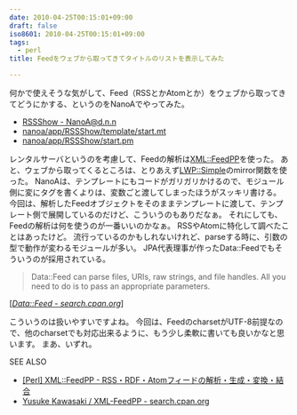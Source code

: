 ```yaml
---
date: 2010-04-25T00:15:01+09:00
draft: false
iso8601: 2010-04-25T00:15:01+09:00
tags:
  - perl
title: Feedをウェブから取ってきてタイトルのリストを表示してみた

---
```


<p>何かで使えそうな気がして、Feed（RSSとかAtomとか）をウェブから取ってきてどうにかする、というのをNanoAでやってみた。</p>

<ul>
<li><a href="https://www.nqou.net">RSSShow - NanoA@d.n.n</a></li>
<li><a href="https://www.nqou.net">nanoa/app/RSSShow/template/start.mt</a></li>
<li><a href="https://www.nqou.net">nanoa/app/RSSShow/start.pm</a></li>
</ul>

<p>レンタルサーバというのを考慮して、Feedの解析は<a href="http://search.cpan.org/dist/XML-FeedPP/">XML::FeedPP</a>を使った。
あと、ウェブから取ってくるところは、とりあえず<a href="http://search.cpan.org/dist/libwww-perl/lib/LWP/Simple.pm">LWP::Simple</a>のmirror関数を使った。
NanoAは、テンプレートにもコードがガリガリかけるので、モジュール側に変にタグを書くよりは、変数ごと渡してしまったほうがスッキリ書ける。
今回は、解析したFeedオブジェクトをそのままテンプレートに渡して、テンプレート側で展開しているのだけど、こういうのもありだなぁ。
それにしても、Feedの解析は何を使うのが一番いいのかなぁ。
RSSやAtomに特化して調べたことはあったけど。
流行っているのかもしれないけれど、parseする時に、引数の型で動作が変わるモジュールが多い。
JPA代表理事が作ったData::Feedでもそういうのが採用されている。</p>

<blockquote cite="http://search.cpan.org/~dmaki/Data-Feed-0.00011/lib/Data/Feed.pm" title="Data::Feed - search.cpan.org" class="blockquote"><p>Data::Feed can parse files, URIs, raw strings, and file handles. All you need to do is to pass an appropriate parameters.</p></blockquote>

<div class="cite">[<cite><a href="http://search.cpan.org/dist/Data-Feed/">Data::Feed - search.cpan.org</a></cite>]</div>

<p>こういうのは扱いやすいですよね。
今回は、FeedのcharsetがUTF-8前提なので、他のcharsetでも対応出来るように、もう少し柔軟に書いても良いかなと思います。
まあ、いずれ。</p>

<div>
<p>SEE ALSO</p>
<ul>
<li><a href="http://www.kawa.net/works/perl/feedpp/feedpp.html">[Perl] XML::FeedPP - RSS・RDF・Atomフィードの解析・生成・変換・結合</a></li>
<li><a href="http://search.cpan.org/dist/XML-FeedPP/">Yusuke Kawasaki / XML-FeedPP - search.cpan.org</a></li>
</ul>
</div>
    	